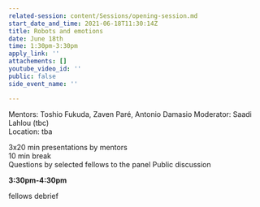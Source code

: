 ```yaml
---
related-session: content/Sessions/opening-session.md
start_date_and_time: 2021-06-18T11:30:14Z
title: Robots and emotions
date: June 18th
time: 1:30pm-3:30pm
apply_link: ''
attachements: []
youtube_video_id: ''
public: false
side_event_name: ''

---
```

Mentors: Toshio Fukuda, Zaven Paré, Antonio Damasio Moderator: Saadi Lahlou (tbc)  
Location: tba

3x20 min presentations by mentors  
10 min break  
Questions by selected fellows to the panel                                     Public discussion

**3:30pm-4:30pm**

fellows debrief